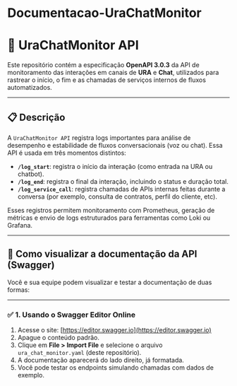# Documentacao-UraChatMonitor
# 📡 UraChatMonitor API

Este repositório contém a especificação **OpenAPI 3.0.3** da API de monitoramento das interações em canais de **URA** e **Chat**, utilizados para rastrear o início, o fim e as chamadas de serviços internos de fluxos automatizados.

---

## 📋 Descrição

A `UraChatMonitor API` registra logs importantes para análise de desempenho e estabilidade de fluxos conversacionais (voz ou chat). Essa API é usada em três momentos distintos:

- **`/log_start`**: registra o início da interação (como entrada na URA ou chatbot).
- **`/log_end`**: registra o final da interação, incluindo o status e duração total.
- **`/log_service_call`**: registra chamadas de APIs internas feitas durante a conversa (por exemplo, consulta de contratos, perfil do cliente, etc).

Esses registros permitem monitoramento com Prometheus, geração de métricas e envio de logs estruturados para ferramentas como Loki ou Grafana.

---

## 🧭 Como visualizar a documentação da API (Swagger)

Você e sua equipe podem visualizar e testar a documentação de duas formas:

---

### ✅ 1. Usando o Swagger Editor Online

1. Acesse o site: [https://editor.swagger.io](https://editor.swagger.io)
2. Apague o conteúdo padrão.
3. Clique em **File > Import File** e selecione o arquivo `ura_chat_monitor.yaml` (deste repositório).
4. A documentação aparecerá do lado direito, já formatada.
5. Você pode testar os endpoints simulando chamadas com dados de exemplo.
